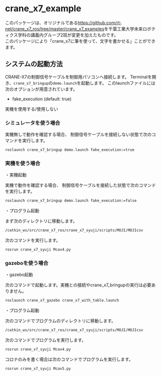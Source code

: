 
# crane_x7_example

このパッケージは、オリジナルである<https://github.com/rt-net/crane_x7_ros/tree/master/crane_x7_examples>を千葉工業大学未来ロボティクス学科の講義内グループ2班が変更を加えたものです。
<br>
このパッケージにより「crane_x7に筆を使って、文字を書かせる」ことができます。

## システムの起動方法

CRANE-X7の制御信号ケーブルを制御用パソコンへ接続します。
Terminalを開き、`crane_x7_bringup`の`demo.launch`を起動します。
このlaunchファイルには次のオプションが用意されています。

- fake_execution (default: true)

実機を使用する/使用しない

### シミュレータを使う場合 

実機無しで動作を確認する場合、
制御信号ケーブルを接続しない状態で次のコマンドを実行します。

```sh
roslaunch crane_x7_bringup demo.launch fake_execution:=true
```

### 実機を使う場合

・実機起動

実機で動作を確認する場合、
制御信号ケーブルを接続した状態で次のコマンドを実行します。

```sh
roslaunch crane_x7_bringup demo.launch fake_execution:=false
```
・プログラム起動

まず次のディレクトリに移動します。

```sh
/catkin_ws/src/crane_x7_ros/crane_x7_syuji/scripts/MOJI/MOJIcsv
```

次のコマンドを実行します。
```sh
rosrun crane_x7_syuji Mcav4.py
```

### gazeboを使う場合

・gazebo起動

次のコマンドで起動します。実機との接続やcrane_x7_bringupの実行は必要ありません。

```sh
roslaunch crane_x7_gazebo crane_x7_with_table.launch
```

・プログラム起動

次のコマンドでプログラムのディレクトリに移動します。

```sh
/catkin_ws/src/crane_x7_ros/crane_x7_syuji/scripts/MOJI/MOJIcsv
```

次のコマンドでプログラムを実行します。

```sh
rosrun crane_x7_syuji Mcav4.py
```

コロナのみを書く場合は次のコマンドでプログラムを実行します。
```sh
rosrun crane_x7_syuji Mcav5.py
```


